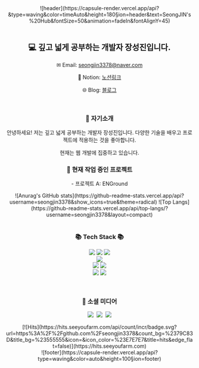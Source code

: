 <!-- Header Banner -->
<div align='center'>
![header](https://capsule-render.vercel.app/api?&type=waving&color=timeAuto&height=180&section=header&text=SeongJIN's%20Hub&fontSize=50&animation=fadeIn&fontAlignY=45)
</div>
<br>
<div align='center'>
  <h2>💻 깊고 넓게 공부하는 개발자 장성진입니다.</h2>
  <p>✉ Email: <a href="mailto:seongjin3378@naver.com">seongjin3378@naver.com</a></p>
  <p>🔗 Notion: <a href="https://www.notion.so/f6f312bb0abf43d6af5b046fdcf41e0b">노션링크</a></p>
  <p>🌐 Blog: <a href="">블로그</a></p>
</div>
<br>

<!-- 자기소개 -->
<h3 align="center">👋 자기소개</h3>
<p align="center">안녕하세요! 저는 깊고 넓게 공부하는 개발자 장성진입니다. 다양한 기술을 배우고 프로젝트에 적용하는 것을 좋아합니다.</p>
<p align="center">현재는 웹 개발에 집중하고 있습니다.</p>

<!-- 현재 작업 중인 프로젝트 -->
<h3 align="center">🔭 현재 작업 중인 프로젝트</h3>
<p align="center">- 프로젝트 A: ENGround</p>



<!-- GitHub Stats -->
<div align='center'>
  ![Anurag's GitHub stats](https://github-readme-stats.vercel.app/api?username=seongjin3378&show_icons=true&theme=radical)
  ![Top Langs](https://github-readme-stats.vercel.app/api/top-langs/?username=seongjin3378&layout=compact)
</div>

<br>

<!-- 기술 스택 -->
<h3 align="center">📚 Tech Stack 📚</h3>
<p align="center">
  <img src="https://img.shields.io/badge/Java-007396?style=flat-square&logo=Java&logoColor=white"/>
  <img src="https://img.shields.io/badge/-Python-3776AB?style=flat&logo=Python&logoColor=white"/>
  <img src="https://img.shields.io/badge/-JavaScript-F7DF1E?style=flat&logo=JavaScript&logoColor=white"/>
  <br>
  <img src="https://img.shields.io/badge/Spring-6DB33F?style=flat-square&logo=Spring&logoColor=white"/>
  <br>
  <img src="https://img.shields.io/badge/MySQL-E6B91E?style=flat-square&logo=MySql&logoColor=white"/>
  <img src="https://img.shields.io/badge/Apache%20Tomcat-F8DC75?style=flat-square&logo=Apache%20Tomcat&logoColor=white"/>
  <br>
  <img src="https://img.shields.io/badge/AWS-232F3E?style=flat-square&logo=AmazonAWS&logoColor=white"/>
  <img src="https://img.shields.io/badge/Docker-2496ED?style=flat-square&logo=Docker&logoColor=white"/>
</p>

<br>

<!-- 소셜 미디어 -->
<h3 align="center">🌈 소셜 미디어</h3>
<p align="center">
  <a href="https://velog.io/@seongjin3378"><img src="https://img.shields.io/badge/Tech%20Blog-11B48A?style=flat-square&logo=Vimeo&logoColor=white"/></a>&nbsp
  <a href="https://www.instagram.com/seongjin_dev/"><img src="https://img.shields.io/badge/Instagram-E4405F?style=flat-square&logo=Instagram&logoColor=white"/></a>&nbsp
  <a href="mailto:seongjin3378@naver.com"><img src="https://img.shields.io/badge/Gmail-d14836?style=flat-square&logo=Gmail&logoColor=white"/></a>
</p>


<!-- 방문자 수 카운터 -->
<div align='center'>
 [![Hits](https://hits.seeyoufarm.com/api/count/incr/badge.svg?url=https%3A%2F%2Fgithub.com%2Fseongjin3378&count_bg=%2379C83D&title_bg=%23555555&icon=&icon_color=%23E7E7E7&title=hits&edge_flat=false)](https://hits.seeyoufarm.com)
</div>

<!-- Footer -->
<div align='center'>
![footer](https://capsule-render.vercel.app/api?type=waving&color=auto&height=100&section=footer)
</div>
